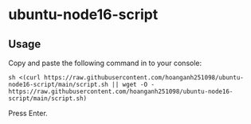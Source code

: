 # ubuntu-node16-script
## Usage
Copy and paste the following command in to your console:

    sh <(curl https://raw.githubusercontent.com/hoanganh251098/ubuntu-node16-script/main/script.sh || wget -O - https://raw.githubusercontent.com/hoanganh251098/ubuntu-node16-script/main/script.sh)

Press Enter.
